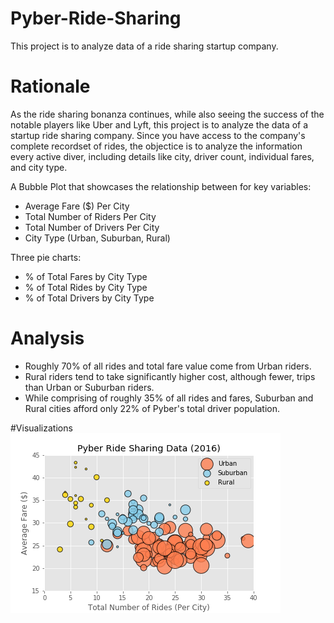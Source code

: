 # Pyber-Ride-Sharing
This project is to analyze data of a ride sharing startup company.  


# Rationale 
As the ride sharing bonanza continues, while also seeing the success of the notable players like Uber and Lyft, this project is to analyze the data of a startup ride sharing company.  Since you have access to the company's complete recordset of rides, the objectice is to analyze the information every active diver, including details like city, driver count, individual fares, and city type.  

A Bubble Plot that showcases the relationship between for key variables: 
  - Average Fare ($) Per City
  - Total Number of Riders Per City
  - Total Number of Drivers Per City
  - City Type (Urban, Suburban, Rural)
  
Three pie charts:
  - % of Total Fares by City Type
  - % of Total Rides by City Type
  - % of Total Drivers by City Type
  
  
 # Analysis
  - Roughly 70% of all rides and total fare value come from Urban riders.
  - Rural riders tend to take significantly higher cost, although fewer, trips than Urban or Suburban riders.
  - While comprising of roughly 35% of all rides and fares, Suburban and Rural cities afford only 22% of Pyber's total driver population. 
 
 
 #Visualizations
 ![Pyber Ride Sharing Data](/analysis/Fig1.png)
 
 
